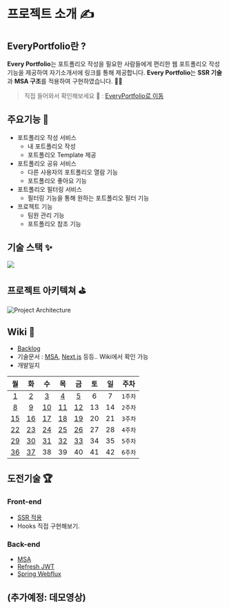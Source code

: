 # 프로젝트 소개 ✍
## EveryPortfolio란 ?
**Every Portfolio**는 포트폴리오 작성을 필요한 사람들에게 편리한 웹 포트폴리오 작성 기능을 제공하여 자기소개서에 링크를 통해 제공합니다. **Every Portfolio**는 **SSR 기술**과 **MSA 구조**를 적용하여 구현하였습니다. 🙋‍♂️

> 직접 들어와서 확인해보세요 👀 : [EveryPortfolio로 이동](https://everyportfolio.com)


## 주요기능 🎃
- 포트폴리오 작성 서비스
    - 내 포트폴리오 작성
    - 포트폴리오 Template 제공
- 포트폴리오 공유 서비스
    - 다른 사용자의 포트폴리오 열람 기능
    - 포트폴리오 좋아요 기능
- 포트폴리오 필터링 서비스
    - 필터링 기능을 통해 원하는 포트폴리오 필터 기능
- 프로젝트 기능
    - 팀원 관리 기능
    - 포트폴리오 참조 기능

## 기술 스택 ✨
![](https://i.imgur.com/deAMPBX.png)


## 프로젝트 아키텍쳐 ⛳
![Project Architecture](https://i.imgur.com/SZ5YhDS.jpg)

## Wiki 🎉
- [Backlog](https://github.com/EveryPortfolio/EveryPortfolio/wiki/BackLog)
- 기술문서 : [MSA](https://github.com/EveryPortfolio/EveryPortfolio/wiki/Micro-Service-Archtecture), [Next.js](https://github.com/EveryPortfolio/EveryPortfolio/wiki/Next.js) 등등.. Wiki에서 확인 가능
- 개발일지


| 월 | 화 | 수 | 목 | 금 | 토 | 일 | 주차 |
|:--:|:--:|:--:|:--:|:--:|:--:|:--:|:--:|
| [1](https://github.com/EveryPortfolio/EveryPortfolio/wiki/1%EC%9D%BC%EC%B0%A8-%EA%B0%9C%EB%B0%9C%EC%9D%BC%EC%A7%80) | [2](https://github.com/EveryPortfolio/EveryPortfolio/wiki/2%EC%9D%BC%EC%B0%A8-%EA%B0%9C%EB%B0%9C%EC%9D%BC%EC%A7%80)  | [3](https://github.com/EveryPortfolio/EveryPortfolio/wiki/3%EC%9D%BC%EC%B0%A8-%EA%B0%9C%EB%B0%9C%EC%9D%BC%EC%A7%80)  | [4](https://github.com/EveryPortfolio/EveryPortfolio/wiki/4%EC%9D%BC%EC%B0%A8-%EA%B0%9C%EB%B0%9C%EC%9D%BC%EC%A7%80)  | [5](https://github.com/EveryPortfolio/EveryPortfolio/wiki/5%EC%9D%BC%EC%B0%A8-%EA%B0%9C%EB%B0%9C%EC%9D%BC%EC%A7%80)  | 6  | 7  | `1주차` |
| [8](https://github.com/EveryPortfolio/EveryPortfolio/wiki/6%EC%9D%BC%EC%B0%A8-%EA%B0%9C%EB%B0%9C%EC%9D%BC%EC%A7%80)  | [9](https://github.com/EveryPortfolio/EveryPortfolio/wiki/7%EC%9D%BC%EC%B0%A8-%EA%B0%9C%EB%B0%9C%EC%9D%BC%EC%A7%80)  | [10](https://github.com/EveryPortfolio/EveryPortfolio/wiki/8%EC%9D%BC%EC%B0%A8-%EA%B0%9C%EB%B0%9C%EC%9D%BC%EC%A7%80) | [11](https://github.com/EveryPortfolio/EveryPortfolio/wiki/9%EC%9D%BC%EC%B0%A8-%EA%B0%9C%EB%B0%9C%EC%9D%BC%EC%A7%80) | [12](https://github.com/EveryPortfolio/EveryPortfolio/wiki/10%EC%9D%BC%EC%B0%A8-%EA%B0%9C%EB%B0%9C%EC%9D%BC%EC%A7%80) | 13 | 14 | `2주차` |
| [15](https://github.com/EveryPortfolio/EveryPortfolio/wiki/11%EC%9D%BC%EC%B0%A8-%EA%B0%9C%EB%B0%9C%EC%9D%BC%EC%A7%80) | [16](https://github.com/EveryPortfolio/EveryPortfolio/wiki/12%EC%9D%BC%EC%B0%A8-%EA%B0%9C%EB%B0%9C%EC%9D%BC%EC%A7%80) | [17](https://github.com/EveryPortfolio/EveryPortfolio/wiki/13%EC%9D%BC%EC%B0%A8-%EA%B0%9C%EB%B0%9C%EC%9D%BC%EC%A7%80) | [18](https://github.com/EveryPortfolio/EveryPortfolio/wiki/14%EC%9D%BC%EC%B0%A8-%EA%B0%9C%EB%B0%9C%EC%9D%BC%EC%A7%80) | [19](https://github.com/EveryPortfolio/EveryPortfolio/wiki/15%EC%9D%BC%EC%B0%A8-%EA%B0%9C%EB%B0%9C%EC%9D%BC%EC%A7%80) | 20 | 21 | `3주차` |
| [22](https://github.com/EveryPortfolio/EveryPortfolio/wiki/16%EC%9D%BC%EC%B0%A8-%EA%B0%9C%EB%B0%9C%EC%9D%BC%EC%A7%80) | [23](https://github.com/EveryPortfolio/EveryPortfolio/wiki/17%EC%9D%BC%EC%B0%A8-%EA%B0%9C%EB%B0%9C%EC%9D%BC%EC%A7%80) | [24](https://github.com/EveryPortfolio/EveryPortfolio/wiki/18%EC%9D%BC%EC%B0%A8-%EA%B0%9C%EB%B0%9C%EC%9D%BC%EC%A7%80) | [25](https://github.com/EveryPortfolio/EveryPortfolio/wiki/19%EC%9D%BC%EC%B0%A8-%EA%B0%9C%EB%B0%9C%EC%9D%BC%EC%A7%80) | [26](https://github.com/EveryPortfolio/EveryPortfolio/wiki/20%EC%9D%BC%EC%B0%A8-%EA%B0%9C%EB%B0%9C%EC%9D%BC%EC%A7%80) | 27 | 28 | `4주차` |
| [29](https://github.com/EveryPortfolio/EveryPortfolio/wiki/21%EC%9D%BC%EC%B0%A8-%EA%B0%9C%EB%B0%9C%EC%9D%BC%EC%A7%80) | [30](https://github.com/EveryPortfolio/EveryPortfolio/wiki/22%EC%9D%BC%EC%B0%A8-%EA%B0%9C%EB%B0%9C%EC%9D%BC%EC%A7%80) | [31](https://github.com/EveryPortfolio/EveryPortfolio/wiki/23%EC%9D%BC%EC%B0%A8-%EA%B0%9C%EB%B0%9C%EC%9D%BC%EC%A7%80) | [32](https://github.com/EveryPortfolio/EveryPortfolio/wiki/24%EC%9D%BC%EC%B0%A8-%EA%B0%9C%EB%B0%9C%EC%9D%BC%EC%A7%80) | [33](https://github.com/EveryPortfolio/EveryPortfolio/wiki/25%EC%9D%BC%EC%B0%A8-%EA%B0%9C%EB%B0%9C%EC%9D%BC%EC%A7%80) | 34 | 35 | `5주차` |
| [36](https://github.com/EveryPortfolio/EveryPortfolio/wiki/26%EC%9D%BC%EC%B0%A8-%EA%B0%9C%EB%B0%9C%EC%9D%BC%EC%A7%80) | [37](https://github.com/EveryPortfolio/EveryPortfolio/wiki/27%EC%9D%BC%EC%B0%A8-%EA%B0%9C%EB%B0%9C%EC%9D%BC%EC%A7%80) | 38 | 39 | 40 | 41 | 42 | `6주차` |


## 도전기술 🏆
### Front-end
- [SSR 적용](https://github.com/EveryPortfolio/EveryPortfolio/wiki/Next.js)
- Hooks 직접 구현해보기.

### Back-end
- [MSA](https://github.com/EveryPortfolio/EveryPortfolio/wiki/Micro-Service-Archtecture)
- [Refresh JWT](https://github.com/EveryPortfolio/EveryPortfolio/wiki/Refresh-JWT)
- [Spring Webflux](https://github.com/EveryPortfolio/EveryPortfolio/wiki/Spring-WebFlux)


## (추가예정: 데모영상)


